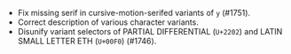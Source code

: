  * Fix missing serif in cursive-motion-serifed variants of `y` (#1751).
 * Correct description of various character variants.
 * Disunify variant selectors of PARTIAL DIFFERENTIAL (`U+2202`) and LATIN SMALL LETTER ETH (`U+00F0`) (#1746).
